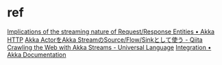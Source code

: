 # ref
[Implications of the streaming nature of Request/Response Entities • Akka HTTP](https://doc.akka.io/docs/akka-http/current/implications-of-streaming-http-entity.html)
[Akka ActorをAkka StreamのSource/Flow/Sinkとして使う - Qiita](https://qiita.com/48hands/items/28fb751cf7a18af45c4b)
[Crawling the Web with Akka Streams - Universal Language](https://tech.smartling.com/crawling-the-web-with-akka-streams-60ed8b3485e4)
[Integration • Akka Documentation](https://doc.akka.io/docs/akka/current/stream/stream-integrations.html#integrating-with-actors)

